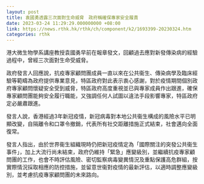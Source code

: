 ```yaml
---
layout: post
title: 袁國勇透露三次面對生命威脅　政府稱確保專家安全履責
date: 2023-03-24 11:29:29.000000000 +08:00
link: https://news.rthk.hk/rthk/ch/component/k2/1693399-20230324.htm
categories: rthk
---
```


港大微生物學系講座教授袁國勇早前在報章發文，回顧過去應對新發傳染病的經驗過程中，曾經三次面對生命受威脅。

政府發言人回應說，抗疫專家顧問團成員一直以來在公共衞生、傳染病學及臨床經驗等範疇為政府提供專業意見，特區政府對此表示衷心感謝，對於疫情期間個別政府專家顧問懷疑安全受到威脅，特區政府高度重視並已與專家成員作出跟進，確保專家顧問團能夠安全履行職能，又強調任何人試圖以違法手段影響專家，特區政府定必嚴肅跟進。

發言人說，香港經過3年新冠疫情，新冠病毒對本地公共衞生構成的風險水平已明顯改變，自隔離令和口罩令撤銷，代表所有社交距離措施正式結束，社會邁向全面復常。
 
發言人指出，由於世界衞生組織現時仍把新冠疫情定為「國際關注的突發公共衞生事件」，加上大流行尚未結束，政府仍維持「緊急」應變級別，並繼續抗疫專家顧問團的工作，也會不時評估風險、密切監察病毒變異情況及重點保護高危群組，按實際情況採取相應的防控措施，並留意世衞對疫情的最新評估，以適時調整應變級別，並考慮抗疫專家顧問團的未來路向。
